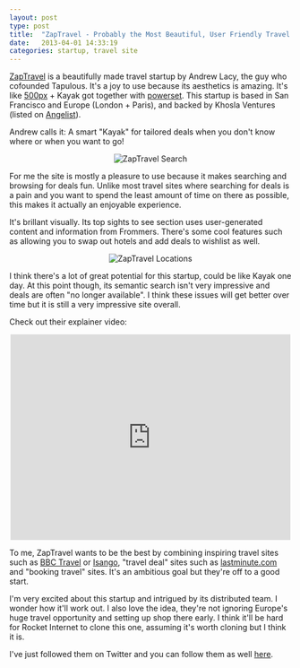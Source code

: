 ```yaml
---
layout: post
type: post
title:  "ZapTravel - Probably the Most Beautiful, User Friendly Travel Site Out There"
date:   2013-04-01 14:33:19
categories: startup, travel site
---
```


<a href="http://www.zaptravel.com/" target="_blank">ZapTravel</a> is a beautifully made travel startup by Andrew Lacy, the guy who cofounded Tapulous. It's a joy to use because its aesthetics is amazing. It's like <a href="http://500px.com/" target="_blank">500px</a> + Kayak got together with <a href="http://en.wikipedia.org/wiki/Powerset_(company)" target="_blank">powerset</a>. This startup is based in San Francisco and Europe (London + Paris), and backed by Khosla Ventures (listed on <a href="https://angel.co/zaptravel" target="_blank">Angelist</a>).

Andrew calls it: A smart "Kayak" for tailored deals when you don't know where or when you want to go!

<center><img src="{{site.url}}/assets/posts/ZapTravel-Search-1024x609.png" alt="ZapTravel Search"></center>

For me the site is mostly a pleasure to use because it makes searching and browsing for deals fun. Unlike most travel sites where searching for deals is a pain and you want to spend the least amount of time on there as possible, this makes it actually an enjoyable experience. 

It's brillant visually. Its top sights to see section uses user-generated content and information from Frommers. There's some cool features such as allowing you to swap out hotels and add deals to wishlist as well.

<center><img src="{{site.url}}/assets/posts/ZapTravel-Locations-1024x694.png" alt="ZapTravel Locations" ></center>

I think there's a lot of great potential for this startup, could be like Kayak one day. At this point though, its semantic search isn't very impressive and deals are often "no longer available". I think these issues will get better over time but it is still a very impressive site overall.

Check out their explainer video:
<center>
<iframe src="http://player.vimeo.com/video/59862588" width="500" height="367" frameborder="0" webkitAllowFullScreen mozallowfullscreen allowFullScreen></iframe>
</center>

To me, ZapTravel wants to be the best by combining inspiring travel sites such as <a href="http://www.bbc.com/travel" target="_blank">BBC Travel</a> or <a href="http://www.isango.com/" target="_blank">Isango</a>, "travel deal" sites such as <a href="http://www.lastminute.com/" target="_blank">lastminute.com</a> and "booking travel" sites. It's an ambitious goal but they're off to a good start. 

I'm very excited about this startup and intrigued by its distributed team. I wonder how it'll work out. I also love the idea, they're not ignoring Europe's huge travel opportunity and setting up shop there early. I think it'll be hard for Rocket Internet to clone this one, assuming it's worth cloning but I think it is.

I've just followed them on Twitter and you can follow them as well <a href="https://twitter.com/Zaptravel" target="_blank">here</a>.